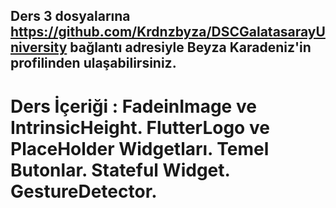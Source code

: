 ## Ders 3 dosyalarına https://github.com/Krdnzbyza/DSCGalatasarayUniversity bağlantı adresiyle Beyza Karadeniz'in profilinden ulaşabilirsiniz.

# Ders İçeriği : FadeinImage ve IntrinsicHeight. FlutterLogo ve PlaceHolder Widgetları. Temel Butonlar. Stateful Widget. GestureDetector.
